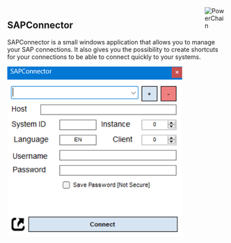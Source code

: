 <img src="https://raw.githubusercontent.com/MnAppsNet/SAPConnector/master/SAPConnector/icon.ico" alt="PowerChain" align="right" width="50" height="50">

## SAPConnector

SAPConnector is a small windows application that allows you to manage your SAP connections. It also gives you the possibility to create shortcuts for your connections to be able to connect quickly to your systems.

![SAPConnector](https://raw.githubusercontent.com/MnAppsNet/SAPConnector/master/preview.png "SAPConnector")